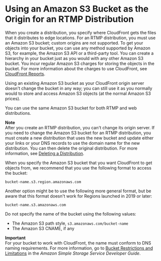 # Using an Amazon S3 Bucket as the Origin for an RTMP Distribution<a name="StreamingDistributionS3Origin"></a>

When you create a distribution, you specify where CloudFront gets the files that it distributes to edge locations\. For an RTMP distribution, you must use an Amazon S3 bucket; custom origins are not supported\. To get your objects into your bucket, you can use any method supported by Amazon S3, for example, the Amazon S3 API or a third\-party tool\. You can create a hierarchy in your bucket just as you would with any other Amazon S3 bucket\. You incur regular Amazon S3 charges for storing the objects in the bucket\. For more information about the charges to use CloudFront, see [CloudFront Reports](reports.md)\.

Using an existing Amazon S3 bucket as your CloudFront origin server doesn't change the bucket in any way; you can still use it as you normally would to store and access Amazon S3 objects \(at the normal Amazon S3 prices\)\. 

You can use the same Amazon S3 bucket for both RTMP and web distributions\. 

**Note**  
After you create an RTMP distribution, you can't change its origin server\. If you need to change the Amazon S3 bucket for an RTMP distribution, you must create a new distribution that uses the new bucket and update either your links or your DNS records to use the domain name for the new distribution\. You can then delete the original distribution\. For more information, see [Deleting a Distribution](HowToDeleteDistribution.md)\.

When you specify the Amazon S3 bucket that you want CloudFront to get objects from, we recommend that you use the following format to access the bucket:

`bucket-name.s3.region.amazonaws.com`

Another option might be to use the following more general format, but be aware that this format doesn't work for Regions launched in 2019 or later:

`bucket-name.s3.amazonaws.com`

Do not specify the name of the bucket using the following values:
+ The Amazon S3 path style, `s3.amazonaws.com/bucket-name`
+ The Amazon S3 CNAME, if any

**Important**  
For your bucket to work with CloudFront, the name must conform to DNS naming requirements\. For more information, go to [Bucket Restrictions and Limitations](https://docs.aws.amazon.com/AmazonS3/latest/dev/BucketRestrictions.html) in the *Amazon Simple Storage Service Developer Guide*\.